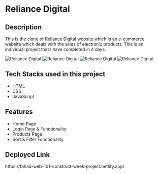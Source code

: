 <h1>Reliance Digital</h1>

<h2>Description</h2>
<p>This is the clone of Reliance Digital website which is an e-commerce website which deals with the sales of electronic products. This is an individual project that I have completed in 4 days.</p>
<img src="https://i.ibb.co/1msW618/Screenshot-7696.png" alt="Reliance Digital" border="0">
<img src="https://i.ibb.co/WF6tBKD/Screenshot-7697.png" alt="Reliance Digital" border="0">
<img src="https://i.ibb.co/r29hhqk/Screenshot-7699.png" alt="Reliance Digital" border="0">
<img src="https://i.ibb.co/FJKnnkm/Screenshot-7700.png" alt="Reliance Digital" border="0">

<h2>Tech Stacks used in this project</h2>
<ul>
<li>HTML</li>
<li>CSS</li>
<li>JavaScript</li>
</ul>

<h2>Features</h2>
<ul>
<li>Home Page</li>
<li>Login Page & Functionality</li>
<li>Products Page</li>
<li>Sort & Filter Functionality</li>
</ul>

<h2>Deployed Link</h2>
<p>https://fahad-web-101-construct-week-project.netlify.app/<p>
